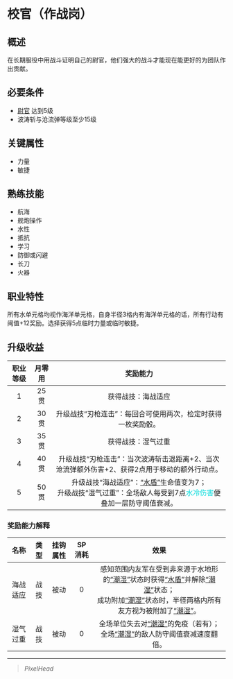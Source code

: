# 校官（作战岗）

## 概述

在长期服役中用战斗证明自己的尉官，他们强大的战斗才能现在能更好的为团队作出贡献。

## 必要条件

* <a href="../lieutenant" target="_blank">尉官</a>
达到5级
* 波涛斩与沧流弹等级至少15级

## 关键属性

* 力量
* 敏捷

## 熟练技能

* 航海
* 舰炮操作
* 水性
* 抵抗
* 学习
* 防御或闪避
* 长刀
* 火器

## 职业特性

所有水单元格均视作海洋单元格，自身半径3格内有海洋单元格的话，所有行动有阈值+12奖励。选择获得5点临时力量或临时敏捷。

## 升级收益

职业等级|月零用|奖励能力
:--:|:--:|:--:
1|25贯|获得战技：海战适应
2|30贯|升级战技“刃枪连击”：每回合可使用两次，检定时获得一枚奖励骰。
3|35贯|获得战技：湿气过重
4|40贯|升级战技“刃枪连击”：当次波涛斩击退距离+2、当次沧流弹额外伤害+2、获得2点用于移动的额外行动点。
5|50贯|升级战技“海战适应”：<a href="../../../../status/normal/#水盾" target="_blank">“水盾”</a>生命值变为7；<br>升级战技“湿气过重”：全场敌人每受到7点<font color="#00dbdb">水冷伤害</font>便叠加一层防守阈值衰减。

### 奖励能力解释

名称|类型|挂钩属性|SP消耗|效果
:--:|:--:|:--:|:--:|:--:
海战适应|战技|被动|0|感知范围内友军在受到非来源于水地形的<a href="../../../../status/normal/#潮湿" target="_blank">“潮湿”</a>状态时获得<a href="../../../../status/normal/#水盾" target="_blank">“水盾”</a>并解除<a href="../../../../status/normal/#潮湿" target="_blank">“潮湿”</a>状态；<br>成功附加<a href="../../../../status/normal/#潮湿" target="_blank">“潮湿”</a>状态时，半径两格内所有友方视为被附加了<a href="../../../../status/normal/#潮湿" target="_blank">“潮湿”</a>。
湿气过重|战技|被动|0|全场单位失去对<a href="../../../../status/normal/#潮湿" target="_blank">“潮湿”</a>的免疫（若有）；<br>全场<a href="../../../../status/normal/#潮湿" target="_blank">“潮湿”</a>的敌人防守阈值衰减速度翻倍。

---

> *PixelHead*